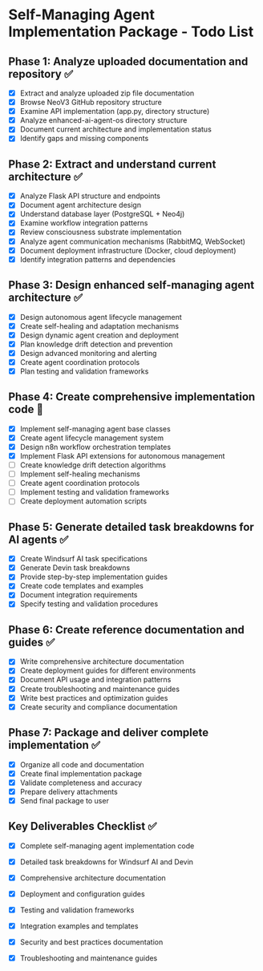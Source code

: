 # Self-Managing Agent Implementation Package - Todo List

## Phase 1: Analyze uploaded documentation and repository ✅
- [x] Extract and analyze uploaded zip file documentation
- [x] Browse NeoV3 GitHub repository structure
- [x] Examine API implementation (app.py, directory structure)
- [x] Analyze enhanced-ai-agent-os directory structure
- [x] Document current architecture and implementation status
- [x] Identify gaps and missing components

## Phase 2: Extract and understand current architecture ✅
- [x] Analyze Flask API structure and endpoints
- [x] Document agent architecture design
- [x] Understand database layer (PostgreSQL + Neo4j)
- [x] Examine workflow integration patterns
- [x] Review consciousness substrate implementation
- [x] Analyze agent communication mechanisms (RabbitMQ, WebSocket)
- [x] Document deployment infrastructure (Docker, cloud deployment)
- [x] Identify integration patterns and dependencies

## Phase 3: Design enhanced self-managing agent architecture ✅
- [x] Design autonomous agent lifecycle management
- [x] Create self-healing and adaptation mechanisms
- [x] Design dynamic agent creation and deployment
- [x] Plan knowledge drift detection and prevention
- [x] Design advanced monitoring and alerting
- [x] Create agent coordination protocols
- [x] Plan testing and validation frameworks

## Phase 4: Create comprehensive implementation code 🔄
- [x] Implement self-managing agent base classes
- [x] Create agent lifecycle management system
- [x] Design n8n workflow orchestration templates
- [x] Implement Flask API extensions for autonomous management
- [ ] Create knowledge drift detection algorithms
- [ ] Implement self-healing mechanisms
- [ ] Create agent coordination protocols
- [ ] Implement testing and validation frameworks
- [ ] Create deployment automation scripts

## Phase 5: Generate detailed task breakdowns for AI agents ✅
- [x] Create Windsurf AI task specifications
- [x] Generate Devin task breakdowns
- [x] Provide step-by-step implementation guides
- [x] Create code templates and examples
- [x] Document integration requirements
- [x] Specify testing and validation procedures

## Phase 6: Create reference documentation and guides ✅
- [x] Write comprehensive architecture documentation
- [x] Create deployment guides for different environments
- [x] Document API usage and integration patterns
- [x] Create troubleshooting and maintenance guides
- [x] Write best practices and optimization guides
- [x] Create security and compliance documentation

## Phase 7: Package and deliver complete implementation ✅
- [x] Organize all code and documentation
- [x] Create final implementation package
- [x] Validate completeness and accuracy
- [x] Prepare delivery attachments
- [x] Send final package to user

## Key Deliverables Checklist ✅
- [x] Complete self-managing agent implementation code
- [x] Detailed task breakdowns for Windsurf AI and Devin
- [x] Comprehensive architecture documentation
- [x] Deployment and configuration guides
- [x] Testing and validation frameworks
- [x] Integration examples and templates
- [x] Security and best practices documentation
- [x] Troubleshooting and maintenance guides

